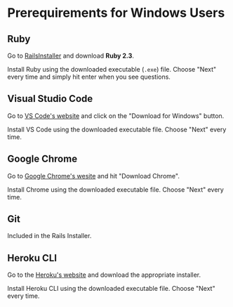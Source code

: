 # Prerequirements for Windows Users

## Ruby

Go to [RailsInstaller](http://railsinstaller.org/en) and download **Ruby 2.3**.

Install Ruby using the downloaded executable (`.exe`) file. Choose "Next" every
time and simply hit enter when you see questions.

## Visual Studio Code

Go to [VS Code's website](https://code.visualstudio.com/) and click on the
"Download for Windows" button.

Install VS Code using the downloaded executable file. Choose "Next" every time.

## Google Chrome

Go to [Google Chrome's wesite](https://www.google.com/chrome/) and hit
"Download Chrome".

Install Chrome using the downloaded executable file. Choose "Next" every time.

## Git

Included in the Rails Installer.

## Heroku CLI

Go to the [Heroku's website](https://devcenter.heroku.com/articles/heroku-cli)
and download the appropriate installer.

Install Heroku CLI using the downloaded executable file. Choose "Next" every
time.
